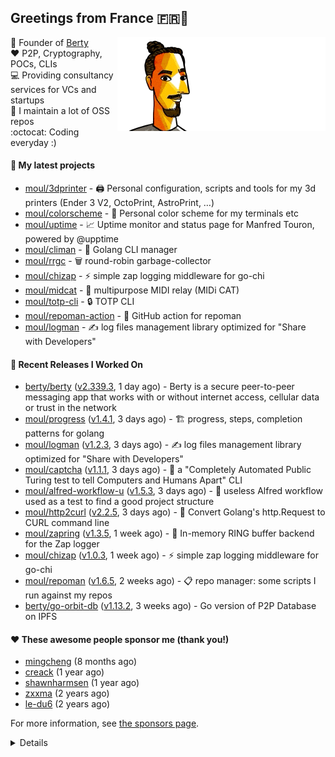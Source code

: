 ## Greetings from France 🇫🇷👋

<img align="right" src="https://raw.githubusercontent.com/moul/moul/main/contribute.gif">

:hammer: Founder of [Berty](https://github.com/berty)<br/>
:heart: P2P, Cryptography, POCs, CLIs<br/>
:computer: Providing consultancy services for VCs and startups<br/> 
:construction: I maintain a lot of OSS repos<br/>
:octocat: Coding everyday :)<br/>

#### 🌱 My latest projects


- [moul/3dprinter](https://github.com/moul/3dprinter) - 🖨 Personal configuration, scripts and tools for my 3d printers (Ender 3 V2, OctoPrint, AstroPrint, …)
- [moul/colorscheme](https://github.com/moul/colorscheme) - 🌈 Personal color scheme for my terminals etc
- [moul/uptime](https://github.com/moul/uptime) - 📈 Uptime monitor and status page for Manfred Touron, powered by @upptime
- [moul/climan](https://github.com/moul/climan) - 🦪 Golang CLI manager
- [moul/rrgc](https://github.com/moul/rrgc) - 🗑 round-robin garbage-collector
- [moul/chizap](https://github.com/moul/chizap) - ⚡️ simple zap logging middleware for go-chi 
- [moul/midcat](https://github.com/moul/midcat) - 🎹 multipurpose MIDI relay (MIDi CAT)
- [moul/totp-cli](https://github.com/moul/totp-cli) - 🔒 TOTP CLI
- [moul/repoman-action](https://github.com/moul/repoman-action) - 🐙 GitHub action for repoman
- [moul/logman](https://github.com/moul/logman) - ✍️ log files management library optimized for &#34;Share with Developers&#34;

#### 🔭 Recent Releases I Worked On

- [berty/berty](https://github.com/berty/berty) ([v2.339.3](https://github.com/berty/berty/releases/tag/v2.339.3), 1 day ago) - Berty is a secure peer-to-peer messaging app that works with or without internet access, cellular data or trust in the network
- [moul/progress](https://github.com/moul/progress) ([v1.4.1](https://github.com/moul/progress/releases/tag/v1.4.1), 3 days ago) - 🏗 progress, steps, completion patterns for golang
- [moul/logman](https://github.com/moul/logman) ([v1.2.3](https://github.com/moul/logman/releases/tag/v1.2.3), 3 days ago) - ✍️ log files management library optimized for &#34;Share with Developers&#34;
- [moul/captcha](https://github.com/moul/captcha) ([v1.1.1](https://github.com/moul/captcha/releases/tag/v1.1.1), 3 days ago) - 🦾 a &#34;Completely Automated Public Turing test to tell Computers and Humans Apart&#34; CLI
- [moul/alfred-workflow-u](https://github.com/moul/alfred-workflow-u) ([v1.5.3](https://github.com/moul/alfred-workflow-u/releases/tag/v1.5.3), 3 days ago) - 🚧 useless Alfred workflow used as a test to find a good project structure
- [moul/http2curl](https://github.com/moul/http2curl) ([v2.2.5](https://github.com/moul/http2curl/releases/tag/v2.2.5), 3 days ago) - :triangular_ruler: Convert Golang&#39;s http.Request to CURL command line
- [moul/zapring](https://github.com/moul/zapring) ([v1.3.5](https://github.com/moul/zapring/releases/tag/v1.3.5), 1 week ago) - 💍 In-memory RING buffer backend for the Zap logger
- [moul/chizap](https://github.com/moul/chizap) ([v1.0.3](https://github.com/moul/chizap/releases/tag/v1.0.3), 1 week ago) - ⚡️ simple zap logging middleware for go-chi 
- [moul/repoman](https://github.com/moul/repoman) ([v1.6.5](https://github.com/moul/repoman/releases/tag/v1.6.5), 2 weeks ago) - 📋 repo manager: some scripts I run against my repos
- [berty/go-orbit-db](https://github.com/berty/go-orbit-db) ([v1.13.2](https://github.com/berty/go-orbit-db/releases/tag/v1.13.2), 3 weeks ago) - Go version of P2P Database on IPFS


#### ❤️ These awesome people sponsor me (thank you!)


- [mingcheng](https://github.com/mingcheng) (8 months ago)
- [creack](https://github.com/creack) (1 year ago)
- [shawnharmsen](https://github.com/shawnharmsen) (1 year ago)
- [zxxma](https://github.com/zxxma) (2 years ago)
- [le-du6](https://github.com/le-du6) (2 years ago)

For more information, see [the sponsors page](https://github.com/sponsors/moul/).

<details>


  <h4>🚧 Things I did recently</h4>
  <ul>
  
  <li><a href="https://wip.co/@moul/todos/189179">💉  2nd pfizer #life</a> (6 months ago)</li>
  <li><a href="https://wip.co/@moul/todos/189178">📻 daily &#34;Hacker News Café&#34; on ClubHouse #life</a> (6 months ago)</li>
  <li><a href="https://wip.co/@moul/todos/184389">🐙  yesterday on GitHub #oss</a> (8 months ago)</li>
  <li><a href="https://wip.co/@moul/todos/183459">👥  weekly sync with #berty team</a> (8 months ago)</li>
  <li><a href="https://wip.co/@moul/todos/183349">🐙  yesterday on GitHub #oss</a> (8 months ago)</li>
  </ul>

  <h4>📜 Recent blog posts</h4>
  <ul>
  
  <li><a href="https://manfred.life/pp2p8-berty-news/">Paris P2P #8 - Last News from Berty</a> (2 years ago)</li>
  <li><a href="https://manfred.life/feeling-lucky/">Feeling Lucky</a> (2 years ago)</li>
  <li><a href="https://manfred.life/oss-challenges-slides/">Challenges of Open-Source (presentation)</a> (2 years ago)</li>
  <li><a href="https://manfred.life/oss-challenges/">Challenges of Open-Source</a> (2 years ago)</li>
  <li><a href="https://manfred.life/stay-flexible/">Flexibility in Project Development</a> (2 years ago)</li>
  </ul>

  <h4>📓 Gists I wrote</h4>
  <ul>
  <li><a href="https://gist.github.com/2dd66ce9133e6585040122d563afa039">github-other-repos.md</a> (1 year ago)</li>
  <li><a href="https://gist.github.com/3d9a81083861a2bb2a04b80dad79bb68">Yo! 👋👋</a> (2 years ago)</li>
  <li><a href="https://gist.github.com/0d8a8e72d07e7d461bdc9c243893fcc7">Caching-friendly Makefile Rule to use Protoc within Docker</a> (2 years ago)</li>
  
  </ul>

  <h4>👯 Check out some of my recent followers</h4>
  <ul>
  
  <li><a href="https://github.com/jpeeters">jpeeters</a>
  <li><a href="https://github.com/toohamster">toohamster</a>
  <li><a href="https://github.com/alitnk">alitnk</a>
  <li><a href="https://github.com/Clele81">Clele81</a>
  <li><a href="https://github.com/alexfrs69">alexfrs69</a>
  </ul>

  <h4>💬 Feedback</h4>

  <p>
    If you use one of my projects, I'd love to hear from you!
    Don't be shy and let me know what you liked and what needs being improved.
    Got an issue? Open a ticket, I don't bite and will try my best to help!
  </p>

  <h4>📫 How to reach me</h4>
  <ul>
    <li>Twitter: <a href="https://twitter.com/moul">https://twitter.com/moul</a></li>
    <li>Blog: <a href="https://manfred.life/">https://manfred.life/</a></li>
  </ul>

  <hr />

  <summary>Details</summary>
  <img src="https://img.shields.io/badge/📦%20%20release-experimental-blue"/>
  <img src="https://img.shields.io/badge/coverage-@moul%20is%20unstable-red?logo=codecov"/>
  <img src="https://img.shields.io/badge/👤%20%20mood-👍%20👍%20👍-black"/>
  <img src="https://img.shields.io/badge/🌐%20%20country-France%20🇫🇷-pink"/>
  

  <hr />

  <img src="https://github-readme-stats.vercel.app/api?username=moul&count_private=true&show_icons=true"/>

  <img src="https://img.shields.io/date/1641069334.svg?label=build&colorB=purple" />

 <details><summary>Click!</summary> <details><summary>Click!</summary> <details><summary>Click!</summary> <details><summary>Click!</summary> <details><summary>Click!</summary> <details><summary>Click!</summary> <details><summary>Click!</summary> <details><summary>Click!</summary> <details><summary>Click!</summary> <details><summary>Click!</summary> <details><summary>Click!</summary> <details><summary>Click!</summary> <details><summary>Click!</summary> <details><summary>Click!</summary> <details><summary>Click!</summary> <details><summary>Click!</summary> <details><summary>Click!</summary> <details><summary>Click!</summary> <details><summary>Click!</summary> <details><summary>Click!</summary> <details><summary>Click!</summary> <details><summary>Click!</summary> Thank you 😎 </details> </details> </details> </details> </details> </details> </details> </details> </details> </details> </details> </details> </details> </details> </details> </details> </details> </details> </details> </details> </details> </details>
</details>

<img src="https://visitor-badge.glitch.me/badge?page_id=moul.moul" width="1" height="1"/>